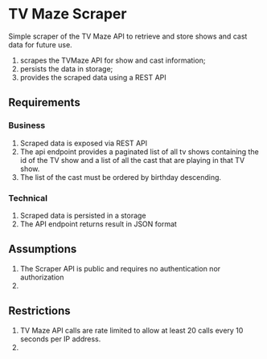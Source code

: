 # TV Maze Scraper
Simple scraper of the TV Maze API to retrieve and store shows and cast data for future use. 
1. scrapes the TVMaze API for show and cast information;
2. persists the data in storage;
3. provides the scraped data using a REST API

## Requirements
### Business
1. Scraped data is exposed via REST API
2. The api endpoint provides a paginated list of all tv shows containing the id of the TV show and a list of
all the cast that are playing in that TV show.
3. The list of the cast must be ordered by birthday descending.
### Technical
1. Scraped data is persisted in a storage
2. The API endpoint returns result in JSON format
   
## Assumptions
1. The Scraper API is public and requires no authentication nor authorization
2.  

## Restrictions
1. TV Maze API calls are rate limited to allow at least 20 calls every 10 seconds per IP address.
2. 
